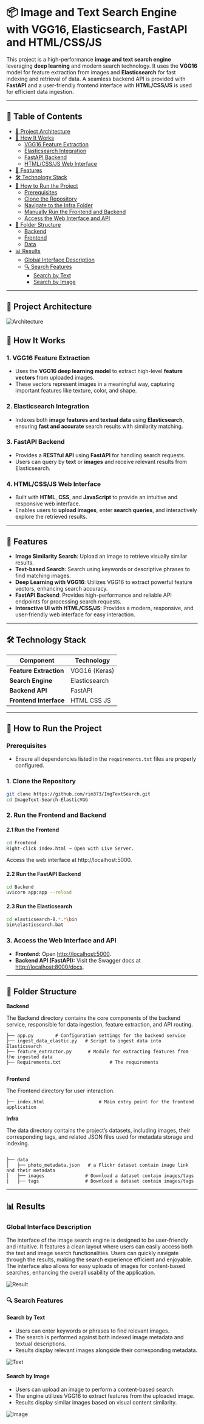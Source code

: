 
# 📦 Image and Text Search Engine with VGG16, Elasticsearch, FastAPI and HTML/CSS/JS

This project is a high-performance **image and text search engine** leveraging **deep learning** and modern search technology. It uses the **VGG16** model for feature extraction from images and **Elasticsearch** for fast indexing and retrieval of data. A seamless backend API is provided with **FastAPI** and a user-friendly frontend interface with **HTML/CSS/JS** is used for efficient data ingestion.

---


## 📜 Table of Contents

- [📂 Project Architecture](#-project-architecture)
- [🚀 How It Works](#-how-it-works)
  - [VGG16 Feature Extraction](#1-vgg16-feature-extraction)
  - [Elasticsearch Integration](#2-elasticsearch-integration)
  - [FastAPI Backend](#3-fastapi-backend)
  - [HTML/CSS/JS Web Interface](#4-streamlit-web-interface)
- [📸 Features](#-features)
- [🛠️ Technology Stack](#%EF%B8%8F-technology-stack)
- [🔧 How to Run the Project](#-how-to-run-the-project)
  - [Prerequisites](#prerequisites)
  - [Clone the Repository](#1-clone-the-repository)
  - [Navigate to the Infra Folder](#2-navigate-to-the-infra-folder)
  - [Manually Run the Frontend and Backend](#3-manually-run-the-frontend-and-backend)
  - [Access the Web Interface and API](#5-access-the-web-interface-and-api)
- [📂 Folder Structure](#-folder-structure)
  - [Backend](#backend)
  - [Frontend](#frontend)
  - [Data](#data)
- [📊 Results](#-results)
  - [Global Interface Description](#global-interface-description)
  - [🔍 Search Features](#-search-features)
    - [Search by Text](#search-by-text)
    - [Search by Image](#search-by-image)

---

## 📂 **Project Architecture**
![Architecture](images/archi.png)

## 🚀 **How It Works**

### 1. **VGG16 Feature Extraction**  
- Uses the **VGG16 deep learning model** to extract high-level **feature vectors** from uploaded images.  
- These vectors represent images in a meaningful way, capturing important features like texture, color, and shape.

### 2. **Elasticsearch Integration**  
- Indexes both **image features and textual data** using **Elasticsearch**, ensuring **fast and accurate** search results with similarity matching. 

### 3. **FastAPI Backend**  
- Provides a **RESTful API** using **FastAPI** for handling search requests.  
- Users can query by **text** or **images** and receive relevant results from Elasticsearch.

### 4. **HTML/CSS/JS Web Interface**  
- Built with **HTML**, **CSS**, and **JavaScript** to provide an intuitive and responsive web interface.
- Enables users to **upload images**, enter **search queries**, and interactively explore the retrieved results.



---

## 📸 **Features**

- **Image Similarity Search**: Upload an image to retrieve visually similar results.
- **Text-based Search**: Search using keywords or descriptive phrases to find matching images.
- **Deep Learning with VGG16**: Utilizes VGG16 to extract powerful feature vectors, enhancing search accuracy.
- **FastAPI Backend**: Provides high-performance and reliable API endpoints for processing search requests.
- **Interactive UI with HTML/CSS/JS**: Provides a modern, responsive, and user-friendly web interface for easy interaction.


---

## 🛠️ **Technology Stack**

| Component         | Technology    |
|-------------------|---------------|
| **Feature Extraction** | VGG16 (Keras) |
| **Search Engine**     | Elasticsearch |
| **Backend API**       | FastAPI       |
| **Frontend Interface**| HTML CSS JS   |


---


## 🔧 **How to Run the Project**

### Prerequisites  
- Ensure all dependencies listed in the `requirements.txt` files are properly configured.

### 1. **Clone the Repository**

```bash
git clone https://github.com/rim373/ImgTextSearch.git
cd ImageText-Search-ElasticVGG
```

### 2. **Run the Frontend and Backend** 
#### 2.1 Run the Frontend
```bash
cd Frontend
Right-click index.html → Open with Live Server.
```
Access the web interface at http://localhost:5000.

#### 2.2 Run the FastAPI Backend
```bash
cd Backend
uvicorn app:app --reload
```
#### 2.3 Run the Elasticsearch
```bash
cd elasticsearch-8.*.*\bin
bin\elasticsearch.bat
```

### 3. **Access the Web Interface and API**  
- **Frontend:** Open [http://localhost:5000](http://localhost:5000).  
- **Backend API (FastAPI):** Visit the Swagger docs at [http://localhost:8000/docs](http://localhost:8000/docs).

---

## 📂 **Folder Structure**

**Backend**

The Backend directory contains the core components of the backend service, responsible for data ingestion, feature extraction, and API routing.


```
├── app.py        # Configuration settings for the backend service
├── ingest_data_elastic.py   # Script to ingest data into Elasticsearch
├── feature_extractor.py      # Module for extracting features from the ingested data
├── Requirements.txt                  # The requirements 
        
```
**Frontend**

The Frontend directory for user interaction.

```
├── index.html                    # Main entry point for the frontend application
```
**Infra**

The data directory contains the project’s datasets, including images, their corresponding tags, and related JSON files used for metadata storage and indexing.

```

├── data 
│   ├── photo_metadata.json   # a Flickr dataset contain image link and their metadata
│   ├── images               # Download a dataset contain images/tags
|   ├── tags                 # Download a dataset contain images/tags   
```
---


## 📊 Results
### Global Interface Description
The interface of the image search engine is designed to be user-friendly and intuitive. It features a clean layout where users can easily access both the text and image search functionalities. Users can quickly navigate through the results, making the search experience efficient and enjoyable. The interface also allows for easy uploads of images for content-based searches, enhancing the overall usability of the application.

![Result](images/interface.png)

### 🔍 Search Features

#### Search by Text
- Users can enter keywords or phrases to find relevant images.
- The search is performed against both indexed image metadata and textual descriptions.
- Results display relevant images alongside their corresponding metadata.

![Text](images/text_search.png)
#### Search by Image
- Users can upload an image to perform a content-based search.
- The engine utilizes VGG16 to extract features from the uploaded image.
- Results display similar images based on visual content similarity.

![Image](images/image_search.png)

